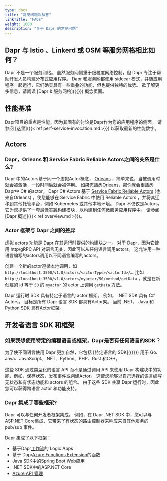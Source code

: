 ```yaml
---
type: docs
title: "常见问题及解答"
linkTitle: "FAQs"
weight: 1000
description: "关于 Dapr 的常见问题"
---
```


## Dapr 与 Istio 、Linkerd 或 OSM 等服务网格相比如何？
Dapr 不是一个服务网格。 虽然服务网侧重于细粒度网络控制，但 Dapr 专注于帮助开发人员构建分布式应用程序。 Dapr 和服务网都使用 sidecar 模式，并随应用程序一起运行，它们确实具有一些重叠的功能，但也提供独特的优势。 欲了解更多信息，请阅读 [Dapr & 服务网格]({{<ref service-mesh>}}) 概念页面。

## 性能基准
Dapr项目的重点是性能，因为其固有的讨论是Dapr作为您的应用程序的侧面。 请参阅 [这里]({{< ref perf-service-invocation.md >}}) 以获取最新的性能数字。

## Actors

### Dapr，Orleans 和 Service Fabric Reliable Actors之间的关系是什么?

Dapr 中的Actors基于同一个虚拟Actor概念， [Orleans](https://www.microsoft.com/research/project/orleans-virtual-actors/) ，简单来说，当被调用时就会被激活，一段时间后就会被停用。 如果您熟悉Orleans，那你就会很熟悉Dapr中 C# 的actor。 Dapr C# Actors 基于 [Service Fabric Reliable Actors](https://docs.microsoft.com/azure/service-fabric/service-fabric-reliable-actors-introduction) (也来自Orleans) ，使您能够在 Service Fabric 中使用 Reliable Actors ，并将其迁移到其他托管平台，例如 Kubernetes 或其他本地环境。 Dapr 不仅仅是Actors。 它为您提供了一套最佳实践构建模块，以构建到任何微服务应用程序中。 请参阅 [Dapr 概述]({{< ref overview.md >}})。

### Actor 框架与 Dapr 之间的差异

虚拟 actors 功能是 Dapr 在其运行时提供的构建块之一。 对于 Dapr，因为它使用 http/gRPC API 对语言无关，因此可以从任何语言调用actors。 这允许用一种语言编写的actors调用以不同语言编写的actors。

创建一个新的actor遵循本地调用，如`http://localhost:3500/v1.0/actors/<actorType>/<actorId>/…`, 比如 `http://localhost:3500/v1.0/actors/myactor/50/method/getData` ，就是在新创建的 id 等于 `50` 的 `myactor` 的 actor 上调用 `getData` 方法。

Dapr 运行时 SDK 具有特定于语言的 actor 框架。 例如， .NET SDK 具有 C# Actors。 目标是所有 Dapr 语言 SDK 都具有Actor架。 当前 .NET， Java 和 Python SDK 具有Actor框架。

## 开发者语言 SDK 和框架

### 如果我想使用特定的编程语言或框架，Dapr是否有任何语言的SDK？

为了使不同语言使用 Dapr 更加自然，它包括 [特定语言的 SDK]({{<ref sdks>}}) 用于 Go、Java、JavaScript、.NET、Python、PHP、Rust 和C++。

这些 SDK 通过类型化的语言 API 而不是通过调用 API 来使用 Dapr 构建块中的功能，例如，保存状态，发布事件或创建Actor。 这使您能够以自己选择的语言编写无状态和有状态功能和 actors 的组合。 由于这些 SDK 共享 Dapr 运行时，因此您可以获得跨语言 actor 和功能支持。

### Dapr 集成了哪些框架?
Dapr 可以与任何开发者框架集成。 例如，在 Dapr .NET SDK 中，您可以与 ASP.NET Core集成，它带来了有状态的路由控制器来响应来自其他服务的 pub/sub 事件。

Dapr 集成了以下框架：

- 基于Dapr[工作流](https://github.com/dapr/workflows)的 Logic Apps
- 基于 Dapr[Azure Functions Extension](https://github.com/dapr/azure-functions-extension)的函数
- Java SDK中的Spring Boot Web应用
- .NET SDK中的ASP.NET Core
- [Azure API 管理](https://cloudblogs.microsoft.com/opensource/2020/09/22/announcing-dapr-integration-azure-api-management-service-apim/)

